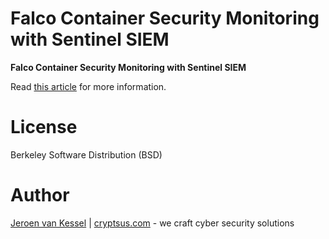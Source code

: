# Falco Container Security Monitoring with Sentinel SIEM

**Falco Container Security Monitoring with Sentinel SIEM**

Read [this article](https://cryptsus.com/blog/k8s-container-falco-sentinel-siem.html) for more information.

# License
Berkeley Software Distribution (BSD)

# Author
[Jeroen van Kessel](https://twitter.com/jeroenvkessel) | [cryptsus.com](https://cryptsus.com) - we craft cyber security solutions
